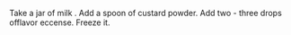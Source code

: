 Take a jar of milk .
Add a spoon of custard powder.
Add two - three drops offlavor eccense.
Freeze it.
